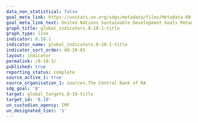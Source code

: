 ```yaml
---
data_non_statistical: false
goal_meta_link: https://unstats.un.org/sdgs/metadata/files/Metadata-08-10-01.pdf
goal_meta_link_text: United Nations Sustainable Development Goals Metadata (pdf 525kB)
graph_title: global_indicators.8-10-1-title
graph_type: line
indicator: 8.10.1
indicator_name: global_indicators.8-10-1-title
indicator_sort_order: 08-10-01
layout: indicator
permalink: /8-10-1/
published: true
reporting_status: complete
source_active_1: true
source_organisation_1: sources.The Central Bank of RA
sdg_goal: '8'
target: global_targets.8-10-title
target_id: '8.10'
un_custodian_agency: IMF
un_designated_tier: '1'
---
```

